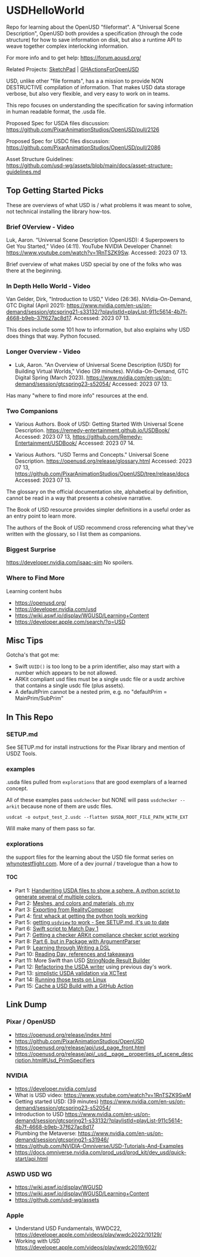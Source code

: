 # USDHelloWorld

Repo for learning about the OpenUSD "fileformat". A "Universal Scene Description", OpenUSD both provides a specification (through the code structure) for how to save information on disk, but also a runtime API to weave together complex interlocking information. 

For more info and to get help: <https://forum.aousd.org/>

Related Projects: [SketchPad](https://github.com/carlynorama/SketchPad) | [GHActionsForOpenUSD](https://github.com/carlynorama/GHActionsForOpenUSD)

USD, unlike other "file formats", has a a mission to provide NON DESTRUCTIVE compilation of information. That makes USD data storage verbose, but also very flexible, and very easy to work on in teams.  

This repo focuses on understanding the specification for saving information in human readable format, the .usda file.  

Proposed Spec for USDA files discussion:  
<https://github.com/PixarAnimationStudios/OpenUSD/pull/2126> 

Proposed Spec for USDC files discussion:  
<https://github.com/PixarAnimationStudios/OpenUSD/pull/2086>

Asset Structure Guidelines:  
<https://github.com/usd-wg/assets/blob/main/docs/asset-structure-guidelines.md>



## Top Getting Started Picks

These are overviews of what USD is / what problems it was meant to solve, not technical installing the library how-tos. 

### Brief OVerview - Video

Luk, Aaron. “Universal Scene Description (OpenUSD): 4 Superpowers to Get You Started,” Video (4:11). YouTube NVIDIA Developer Channel: <https://www.youtube.com/watch?v=1RnTSZK9Sw>. Accessed: 2023 07 13.

Brief overview of what makes USD special by one of the folks who was there at the beginning. 

### In Depth Hello World - Video

Van Gelder, Dirk, "Introduction to USD," Video (26:36). NVidia-On-Demand, GTC Digital (April 2021): <https://www.nvidia.com/en-us/on-demand/session/gtcspring21-s33132/?playlistId=playList-911c5614-4b7f-4668-b9eb-37f627ac8d17>. Accessed: 2023 07 13. 

This does include some 101 how to information, but also explains why USD does things that way. Python focused.

### Longer Overview - Video

- Luk, Aaron. "An Overview of Universal Scene Description (USD) for Building Virtual Worlds," Video (39 minutes).  NVidia-On-Demand, GTC Digital Spring (March 2023). <https://www.nvidia.com/en-us/on-demand/session/gtcspring23-s52054/> Accessed: 2023 07 13. 

Has many "where to find more info" resources at the end. 

### Two Companions 

- Various Authors. Book of USD: Getting Started With Universal Scene Description. <https://remedy-entertainment.github.io/USDBook/> Accessed: 2023 07 13, <https://github.com/Remedy-Entertainment/USDBook/> Accessed: 2023 07 14.

- Various Authors. "USD Terms and Concepts." Universal Scene Description. <https://openusd.org/release/glossary.html> Accessed: 2023 07 13, <https://github.com/PixarAnimationStudios/OpenUSD/tree/release/docs> Accessed: 2023 07 13.

The glossary on the official documentation site, alphabetical by definition, cannot be read in a way that presents a cohesive narrative. 

The Book of USD resource provides simpler definitions in a useful order as an entry point to learn more.

The authors of the Book of USD recommend cross referencing what they've written with the glossary, so I list them as companions. 

### Biggest Surprise

<https://developer.nvidia.com/isaac-sim> No spoilers.


### Where to Find More

Learning content hubs

- <https://openusd.org/>
- <https://developer.nvidia.com/usd>
- <https://wiki.aswf.io/display/WGUSD/Learning+Content>
- <https://developer.apple.com/search/?q=USD>


## Misc Tips

Gotcha's that got me:

- Swift `UUID()` is too long to be a prim identifier, also may start with a number which appears to be not allowed.
- ARKit compliant usd files must be a single usdc file or a usdz archive that contains a single usdc file (plus assets).
- A defaultPrim cannot be a nested prim, e.g. no "defaultPrim = MainPrim/SubPrim"


## In This Repo

### SETUP.md

See SETUP.md for install instructions for the Pixar library and mention of USDZ Tools. 

### examples

.usda files pulled from `explorations` that are good exemplars of a learned concept. 

All of these examples pass `usdchecker` but NONE will pass `usdchecker --arkit` because none of them are usdc files. 

`usdcat -o output_test_2.usdc --flatten $USDA_ROOT_FILE_PATH_WITH_EXT`

Will make many of them pass so far.


### explorations

the support files for the learning about the USD file format series on [whynotestflight.com](http://www.whynotestflight.com). More of a dev journal / travelogue than a how to


#### TOC
- Part 1: [Handwriting USDA files to show a sphere. A python script to generate several of multiple colors.](https://www.whynotestflight.com/excuses/ooohh-a-new-file-format...-hello-usd-part-1/)
- Part 2: [Meshes, and colors and materials, oh my](https://www.whynotestflight.com/excuses/hello-usd-part-2-type-the-rainbow/)
- Part 3: [Exporting from RealityComposer](https://www.whynotestflight.com/excuses/hello-usd-part-3-reality-composer-is-my-usd-wysiwig/)
- Part 4: [first whack at getting the python tools working](https://www.whynotestflight.com/excuses/hello-usd-part-4-python-setup/)
- Part 5: [getting `usdview` to work - See SETUP.md, it's up to date](https://www.whynotestflight.com/excuses/hello-usd-part-5-python-setup-pt-2-what-really-works/)
- Part 6: [Swift script to Match Day 1](https://www.whynotestflight.com/excuses/hello-usd-part-6-same-as-part-1...-but-swift/)
- Part 7: [Getting a checker ARKit compliance checker script working](https://www.whynotestflight.com/excuses/hello-usd-part-7-where-my-error-messages-at/)
- Part 8: [Part 6, but in Package with ArgumentParser](https://www.whynotestflight.com/excuses/hello-usd-part-8-multiball-moves-to-a-package/)
- Part 9: [Learning through Writing a DSL](https://www.whynotestflight.com/excuses/hello-usd-part-9-parlez-vous-multiball-dsl-starts-here/)
- Part 10: [Reading Day, references and takeaways]()
- Part 11: More Swift than USD [StringNode Result Builder](https://www.whynotestflight.com/excuses/hello-usd-part-11-gotta-make-it-easier-to-write-file-builders/)
- Part 12: [Refactoring the USDA writer](https://www.whynotestflight.com/excuses/hello-usd-part-12-lets-make-these-filebuilders-cleaner/) using previous day's work. 
- Part 13: [simplistic USDA validation via XCTest](https://www.whynotestflight.com/excuses/hello-usd-part-13-test-test-test/)
- Part 14: [Running those tests on Linux](https://www.whynotestflight.com/excuses/hello-usd-part-14-now-to-get-github-to-run-the-tests/)
- Part 15: [Cache a USD Build with a GitHub Action](https://www.whynotestflight.com/excuses/hello-usd-part-15-can-a-github-action-cache-a-openusd-build/)


## Link Dump

### Pixar / OpenUSD

- <https://openusd.org/release/index.html>
- <https://github.com/PixarAnimationStudios/OpenUSD>
- <https://openusd.org/release/api/usd_page_front.html>
- <https://openusd.org/release/api/_usd__page__properties_of_scene_description.html#Usd_PrimSpecifiers>


### NVIDIA
- https://developer.nvidia.com/usd
- What is USD video: <https://www.youtube.com/watch?v=1RnTSZK9SwM>
- Getting started USD: (39 minutes) <https://www.nvidia.com/en-us/on-demand/session/gtcspring23-s52054/>
- Introduction to USD <https://www.nvidia.com/en-us/on-demand/session/gtcspring21-s33132/?playlistId=playList-911c5614-4b7f-4668-b9eb-37f627ac8d17>
- Plumbing the Metaverse: <https://www.nvidia.com/en-us/on-demand/session/gtcspring21-s31946/>
- <https://github.com/NVIDIA-Omniverse/USD-Tutorials-And-Examples>
- <https://docs.omniverse.nvidia.com/prod_usd/prod_kit/dev_usd/quick-start/api.html>

### ASWD USD WG

- <https://wiki.aswf.io/display/WGUSD>
- <https://wiki.aswf.io/display/WGUSD/Learning+Content>
- <https://github.com/usd-wg/assets>

### Apple
- Understand USD Fundamentals, WWDC22, https://developer.apple.com/videos/play/wwdc2022/10129/
- Working with USD <https://developer.apple.com/videos/play/wwdc2019/602/>